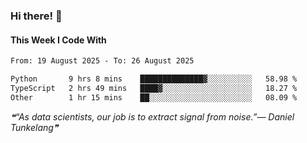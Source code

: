 ### Hi there! 👋

#### This Week I Code With
<!--START_SECTION:waka-->

```txt
From: 19 August 2025 - To: 26 August 2025

Python       9 hrs 8 mins    ██████████████▓░░░░░░░░░░   58.98 %
TypeScript   2 hrs 49 mins   ████▓░░░░░░░░░░░░░░░░░░░░   18.27 %
Other        1 hr 15 mins    ██░░░░░░░░░░░░░░░░░░░░░░░   08.09 %
```

<!--END_SECTION:waka-->

<!--STARTS_HERE_QUOTE_README-->
<i>❝“As data scientists, our job is to extract signal from noise.”— Daniel Tunkelang❞</i>
<!--ENDS_HERE_QUOTE_README-->
